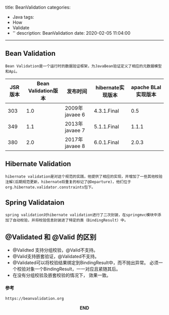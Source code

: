 title: BeanValidation
categories:
  - Java
tags:
  - How
  - Validate
  - ''
description: BeanValidation
date: 2020-02-05 11:04:00
---

## Bean Validation
	Bean Validation是一个运行时的数据验证框架，为JavaBean验证定义了相应的元数据模型和Api。
|JSR版本|Bean Validation版本|发布时间|hibernate实现版本|apache BLal实现版本|
|-|-|-|-|-|
|303|1.0|2009年javaee 6|4.3.1.Final|0.5|
|349|1.1|2013年javaee 7|5.1.1.Final|1.1.1|
|380|2.0|2017年javaee 8|6.0.1.Final|2.0.3|

## Hibernate Validation
	hibernate validation是对这个规范的实践，他提供了相应的实现，并增加了一些其他校验注解(后期规范更新，hibernate将重复的标记了@Departure)，他们位于org.hibernate.validator.constraints包下。
## Spring Validataion
	spring validation对hibernate validation进行了二次封装，在springmvc模块中添加了自动校验，并将校验信息封装进了特定的类（BindingResult）中。
## @Validated 和 @Valid 的区别
- @Validted 支持分组校验，@Valid不支持。
- @Valid支持嵌套验证，@Validated不支持。
- @Validated可以将校验结果绑定到BindingResult中，而不抛出异常。
	必须一个校验对象一个BindingResult，一一对应且紧随其后。
- 在没有分组校验及嵌套校验的情况下， 效果一致。

#### 参考
	https://beanvalidation.org

<p style="text-align: center"><strong>END</strong></p>
